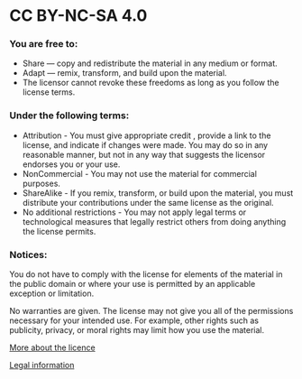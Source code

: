 # CC BY-NC-SA 4.0


### You are free to:

* Share — copy and redistribute the material in any medium or format.
* Adapt — remix, transform, and build upon the material.
* The licensor cannot revoke these freedoms as long as you follow the license terms.

### Under the following terms:

* Attribution - You must give appropriate credit , provide a link to the license, and indicate if changes were made. You may do so in any reasonable manner, but not in any way that suggests the licensor endorses you or your use.
* NonCommercial - You may not use the material for commercial purposes.
* ShareAlike - If you remix, transform, or build upon the material, you must distribute your contributions under the same license as the original.
* No additional restrictions - You may not apply legal terms or technological measures that legally restrict others from doing anything the license permits.

### Notices:

You do not have to comply with the license for elements of the material in the public domain or where your use is permitted by an applicable exception or limitation.

No warranties are given. The license may not give you all of the permissions necessary for your intended use. For example, other rights such as publicity, privacy, or moral rights may limit how you use the material.


[More about the licence](https://creativecommons.org/licenses/by-nc-sa/4.0)

[Legal information](https://creativecommons.org/licenses/by-nc-sa/4.0/legalcode)